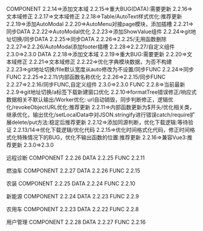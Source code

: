COMPONENT
  2.2.14=>添加文本域
  2.2.15=>重大BUG(DATA):需要更新
  2.2.16=>文本域修正
  2.2.17=>文本域修正
  2.2.18=>Table/AutoText样式优化:推荐更新
  2.2.19=>添加AutoModal
  2.2.20=>AutoMenu对接page模块，添加插槽
  2.2.21=>同步DATA
  2.2.22=>AutoModal优化
  2.2.23=>添加ShowValue组件
  2.2.24=>git地址切换/同步DATA
  2.2.25=>同步DATA
  2.2.26=>2.2.25/无用函数删除
  2.2.27=>2.2.26/AutoModal添加footer插槽
  2.2.28=>2.2.27/自定义组件
  2.3.0=>2.3.0
DATA
  2.2.18=>添加文本域
  2.2.19=>重大BUG:需要更新
  2.2.20=>文本域修正
  2.2.21=>文本域修正
  2.2.22=>优化字典模块数据，为否不构建
  2.2.23=>git地址切换/file默认宽度从auto修改为不设置/同步FUNC
  2.2.24=>同步FUNC
  2.2.25=>2.2.11/内部函数名称优化
  2.2.26=>2.2.15/同步FUNC
  2.2.27=>2.2.16/同步FUNC,自定义组件
  2.3.0=>2.3.0
FUNC
  2.2.8=>当前最新
  2.2.9=>git地址切换/a标签下载新建窗口优化
  2.2.10=>formatTree错误修正/响应式数据相关不默认输出/Worker优化: url自动销毁，同步判断修正，逻辑优化/revokeObjectURL优化:推荐更新
  2.2.11=>内部函数更新为$开头/优化相关类，继承优化，输出优化/setLocalData中对JSON.stringify进行错误catch/require扩展delete/put方法:稳定后推荐更新
  2.2.12=>添加同源判断，优化下载逻辑:等待验证
  2.2.13/14=>优化下载逻辑/优化代码
  2.2.15=>优化时间格式化代码，修正时间格式化特殊情况下的BUG，优化不输出函数的位置:推荐更新
  2.2.16=>兼容Vue3:推荐更新
  2.3.0=>2.3.0

远程诊断
COMPONENT 2.2.26
DATA 2.2.25
FUNC 2.2.11

燃油车
COMPONENT 2.2.27
DATA 2.2.26
FUNC 2.2.15

农装
COMPONENT 2.2.25
DATA 2.2.24
FUNC 2.2.10

新能源
COMPONENT 2.2.24
DATA 2.2.23
FUNC 2.2.9

农用车
COMPONENT 2.2.23
DATA 2.2.22
FUNC 2.2.8

用户管理
COMPONENT 2.2.28
DATA 2.2.27
FUNC 2.2.16
